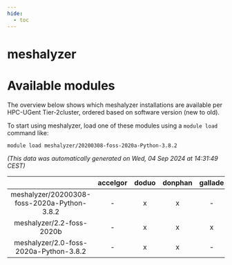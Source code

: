 ```yaml
---
hide:
  - toc
---
```


meshalyzer
==========

# Available modules


The overview below shows which meshalyzer installations are available per HPC-UGent Tier-2cluster, ordered based on software version (new to old).

To start using meshalyzer, load one of these modules using a `module load` command like:

```shell
module load meshalyzer/20200308-foss-2020a-Python-3.8.2
```

*(This data was automatically generated on Wed, 04 Sep 2024 at 14:31:49 CEST)*  

| |accelgor|doduo|donphan|gallade|joltik|shinx|skitty|
| :---: | :---: | :---: | :---: | :---: | :---: | :---: | :---: |
|meshalyzer/20200308-foss-2020a-Python-3.8.2|-|x|x|-|x|-|x|
|meshalyzer/2.2-foss-2020b|-|x|x|x|x|-|x|
|meshalyzer/2.0-foss-2020a-Python-3.8.2|-|x|x|-|x|-|x|
